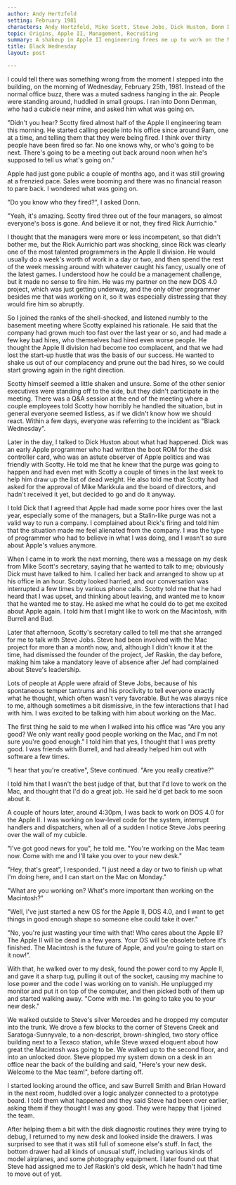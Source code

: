 ```yaml
---
author: Andy Hertzfeld
setting: February 1981
characters: Andy Hertzfeld, Mike Scott, Steve Jobs, Dick Huston, Donn Denman, Rick Aurrichio, Jef Raskin, Burrell Smith, Brian Howard, Mike Markkula
topic: Origins, Apple II, Management, Recruiting
summary: A shakeup in Apple II engineering frees me up to work on the Macintosh
title: Black Wednesday
layout: post

---
```


I could tell there was something wrong from the moment I stepped into the building, on the morning of Wednesday, February 25th, 1981. Instead of the normal office buzz, there was a muted sadness hanging in the air. People were standing around, huddled in small groups. I ran into Donn Denman, who had a cubicle near mine, and asked him what was going on.

  
  
  
  
"Didn't you hear? Scotty fired almost half of the Apple II engineering team this morning. He started calling people into his office since around 9am, one at a time, and telling them that they were being fired. I think over thirty people have been fired so far. No one knows why, or who's going to be next. There's going to be a meeting out back around noon when he's supposed to tell us what's going on."  
  
  
Apple had just gone public a couple of months ago, and it was still growing at a frenzied pace. Sales were booming and there was no financial reason to pare back. I wondered what was going on.  
  
  
"Do you know who they fired?", I asked Donn.  
  
  
"Yeah, it's amazing. Scotty fired three out of the four managers, so almost everyone's boss is gone. And believe it or not, they fired Rick Aurrichio."  
  
  
I thought that the managers were more or less incompetent, so that didn't bother me, but the Rick Aurrichio part was shocking, since Rick was clearly one of the most talented programmers in the Apple II division. He would usually do a week's worth of work in a day or two, and then spend the rest of the week messing around with whatever caught his fancy, usually one of the latest games. I understood how he could be a management challenge, but it made no sense to fire him. He was my partner on the new DOS 4.0 project, which was just getting underway, and the only other programmer besides me that was working on it, so it was especially distressing that they would fire him so abruptly.  
  
  
So I joined the ranks of the shell-shocked, and listened numbly to the basement meeting where Scotty explained his rationale. He said that the company had grown much too fast over the last year or so, and had made a few key bad hires, who themselves had hired even worse people. He thought the Apple II division had become too complacent, and that we had lost the start-up hustle that was the basis of our success. He wanted to shake us out of our complacency and prune out the bad hires, so we could start growing again in the right direction.  
  
  
Scotty himself seemed a little shaken and unsure. Some of the other senior executives were standing off to the side, but they didn't participate in the meeting. There was a Q&A session at the end of the meeting where a couple employees told Scotty how horribly he handled the situation, but in general everyone seemed listless, as if we didn't know how we should react. Within a few days, everyone was referring to the incident as "Black Wednesday".  
  
  
Later in the day, I talked to Dick Huston about what had happened. Dick was an early Apple programmer who had written the boot ROM for the disk controller card, who was an astute observer of Apple politics and was friendly with Scotty. He told me that he knew that the purge was going to happen and had even met with Scotty a couple of times in the last week to help him draw up the list of dead weight. He also told me that Scotty had asked for the approval of Mike Markkula and the board of directors, and hadn't received it yet, but decided to go and do it anyway.  
  
  
I told Dick that I agreed that Apple had made some poor hires over the last year, especially some of the managers, but a Stalin-like purge was not a valid way to run a company. I complained about Rick's firing and told him that the situation made me feel alienated from the company. I was the type of programmer who had to believe in what I was doing, and I wasn't so sure about Apple's values anymore.  
  
  
When I came in to work the next morning, there was a message on my desk from Mike Scott's secretary, saying that he wanted to talk to me; obviously Dick must have talked to him. I called her back and arranged to show up at his office in an hour. Scotty looked harried, and our conversation was interrupted a few times by various phone calls. Scotty told me that he had heard that I was upset, and thinking about leaving, and wanted me to know that he wanted me to stay. He asked me what he could do to get me excited about Apple again. I told him that I might like to work on the Macintosh, with Burrell and Bud.  
  
  
Later that afternoon, Scotty's secretary called to tell me that she arranged for me to talk with Steve Jobs. Steve had been involved with the Mac project for more than a month now, and, although I didn't know it at the time, had dismissed the founder of the project, Jef Raskin, the day before, making him take a mandatory leave of absence after Jef had complained about Steve's leadership.  
  
  
Lots of people at Apple were afraid of Steve Jobs, because of his spontaneous temper tantrums and his proclivity to tell everyone exactly what he thought, which often wasn't very favorable. But he was always nice to me, although sometimes a bit dismissive, in the few interactions that I had with him. I was excited to be talking with him about working on the Mac.  
  
  
The first thing he said to me when I walked into his office was "Are you any good? We only want really good people working on the Mac, and I'm not sure you're good enough." I told him that yes, I thought that I was pretty good. I was friends with Burrell, and had already helped him out with software a few times.   
  
  
"I hear that you're creative", Steve continued. "Are you really creative?"  
  
  
I told him that I wasn't the best judge of that, but that I'd love to work on the Mac, and thought that I'd do a great job. He said he'd get back to me soon about it.  
  
  
A couple of hours later, around 4:30pm, I was back to work on DOS 4.0 for the Apple II. I was working on low-level code for the system, interrupt handlers and dispatchers, when all of a sudden I notice Steve Jobs peering over the wall of my cubicle.  
  
  
"I've got good news for you", he told me. "You're working on the Mac team now. Come with me and I'll take you over to your new desk."  
  
  
"Hey, that's great", I responded. "I just need a day or two to finish up what I'm doing here, and I can start on the Mac on Monday."  
  
  
"What are you working on? What's more important than working on the Macintosh?"  
  
  
"Well, I've just started a new OS for the Apple II, DOS 4.0, and I want to get things in good enough shape so someone else could take it over."  
  
  
"No, you're just wasting your time with that! Who cares about the Apple II? The Apple II will be dead in a few years. Your OS will be obsolete before it's finished. The Macintosh is the future of Apple, and you're going to start on it now!".  
  
  
With that, he walked over to my desk, found the power cord to my Apple II, and gave it a sharp tug, pulling it out of the socket, causing my machine to lose power and the code I was working on to vanish. He unplugged my monitor and put it on top of the computer, and then picked both of them up and started walking away. "Come with me. I'm going to take you to your new desk."  
  
  
We walked outside to Steve's silver Mercedes and he dropped my computer into the trunk. We drove a few blocks to the corner of Stevens Creek and Saratoga-Sunnyvale, to a non-descript, brown-shingled, two story office building next to a Texaco station, while Steve waxed eloquent about how great the Macintosh was going to be. We walked up to the second floor, and into an unlocked door. Steve plopped my system down on a desk in an office near the back of the building and said, "Here's your new desk. Welcome to the Mac team!", before darting off.  
  
  
I started looking around the office, and saw Burrell Smith and Brian Howard in the next room, huddled over a logic analyzer connected to a prototype board. I told them what happened and they said Steve had been over earlier, asking them if they thought I was any good. They were happy that I joined the team.  
  
  
After helping them a bit with the disk diagnostic routines they were trying to debug, I returned to my new desk and looked inside the drawers. I was surprised to see that it was still full of someone else's stuff. In fact, the bottom drawer had all kinds of unusual stuff, including various kinds of model airplanes, and some photography equipment. I later found out that Steve had assigned me to Jef Raskin's old desk, which he hadn't had time to move out of yet. 
